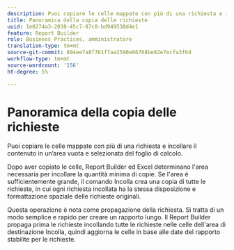 ```yaml
---
description: Puoi copiare le celle mappate con più di una richiesta e incollare il contenuto in un’area vuota e selezionata del foglio di calcolo.
title: Panoramica della copia delle richieste
uuid: 1e0274a3-2038-45c7-87c8-bd949538d4e1
feature: Report Builder
role: Business Practices, amministratore
translation-type: tm+mt
source-git-commit: 894ee7a8f761f7aa2590e06708be82e7ecfa3f6d
workflow-type: tm+mt
source-wordcount: '156'
ht-degree: 5%

---
```



# Panoramica della copia delle richieste

Puoi copiare le celle mappate con più di una richiesta e incollare il contenuto in un’area vuota e selezionata del foglio di calcolo.

Dopo aver copiato le celle, Report Builder ed Excel determinano l&#39;area necessaria per incollare la quantità minima di copie. Se l&#39;area è sufficientemente grande, il comando Incolla crea una copia di tutte le richieste, in cui ogni richiesta incollata ha la stessa disposizione e formattazione spaziale delle richieste originali.

Questa operazione è nota come propagazione della richiesta. Si tratta di un modo semplice e rapido per creare un rapporto lungo. Il Report Builder propaga prima le richieste incollando tutte le richieste nelle celle dell&#39;area di destinazione Incolla, quindi aggiorna le celle in base alle date del rapporto stabilite per le richieste.
